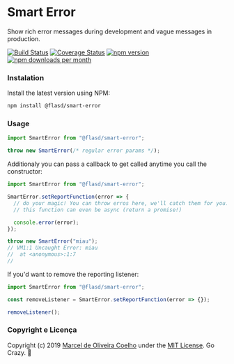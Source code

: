 # Smart Error

Show rich error messages during development and vague messages in production.

[![Build Status](https://travis-ci.org/flasd/smart-error.svg?branch=master)](https://travis-ci.org/flasd/cpf-check)
[![Coverage Status](https://coveralls.io/repos/github/flasd/smart-error/badge.svg?branch=master)](https://coveralls.io/github/flasd/smart-error?branch=master)
[![npm version](https://badge.fury.io/js/smart-error.svg)](https://www.npmjs.com/package/smart-error)
[![npm downloads per month](https://img.shields.io/npm/dm/@flasd/smart-error.svg)](https://www.npmjs.com/package/@flasd/smart-error)

### Instalation

Install the latest version using NPM:

```sh
npm install @flasd/smart-error
```

### Usage

```javascript
import SmartError from "@flasd/smart-error";

throw new SmartError(/* regular error params */);
```

Additionaly you can pass a callback to get called anytime you call the constructor:

```javascript
import SmartError from "@flasd/smart-error";

SmartError.setReportFunction(error => {
  // do your magic! You can throw erros here, we'll catch them for you.
  // this function can even be async (return a promise!)

  console.error(error);
});

throw new SmartError("miau");
// VM1:1 Uncaught Error: miau
//  at <anonymous>:1:7
//
```

If you'd want to remove the reporting listener:

```javascript
import SmartError from "@flasd/smart-error";

const removeListener = SmartError.setReportFunction(error => {});

removeListener();
```

### Copyright e Licença

Copyright (c) 2019 [Marcel de Oliveira Coelho](https://github.com/flasd) under the [MIT License](https://github.com/flasd/smart-error/blob/master/LICENSE.md). Go Crazy. :rocket: